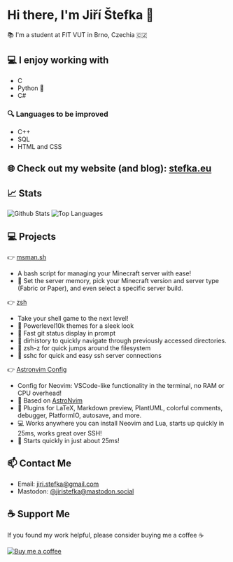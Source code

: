 # Hi there, I'm Jiří Štefka 👋

📚 I'm a student at FIT VUT in Brno, Czechia 🇨🇿 

## 💻 I enjoy working with

- C
- Python 🐍
- C# 

### 🔍 Languages to be improved

- C++
- SQL
- HTML and CSS

## 🌐 Check out my website (and blog): [stefka.eu](https://stefka.eu)

## 📈 Stats 

![Github Stats](https://github-readme-stats-jiriks74.vercel.app/api?username=jiriks74&theme=tokyonight)
![Top Languages](https://github-readme-stats-jiriks74.vercel.app/api/top-langs/?username=jiriks74&hide=html&layout=compact&theme=tokyonight)

## 💻 Projects

👉 [msman.sh](https://github.com/jiriks74/msman.sh)
- A bash script for managing your Minecraft server with ease!
- 🧠 Set the server memory, pick your Minecraft version and server type (Fabric or Paper), and even select a specific server build. 

👉 [zsh](https://github.com/jiriks74/zsh)
- Take your shell game to the next level!
- 🎨 Powerlevel10k themes for a sleek look
- 🚀 Fast git status display in prompt
- 📂 dirhistory to quickly navigate through previously accessed directories.
- 🔀 zsh-z for quick jumps around the filesystem
- 🚪 sshc for quick and easy ssh server connections

👉 [Astronvim Config](https://github.com/jiriks74/astronvim_config)
- Config for Neovim: VSCode-like functionality in the terminal, no RAM or CPU overhead!
- 🌟 Based on [AstroNvim](https://astronvim.github.io)
- 🔌 Plugins for LaTeX, Markdown preview, PlantUML, colorful comments, debugger, PlatformIO, autosave, and more.
- 💻 Works anywhere you can install Neovim and Lua, starts up quickly in 25ms, works great over SSH!
- 🚀 Starts quickly in just about 25ms!


## 📫 Contact Me

- Email: [jiri.stefka@gmail.com](mailto:jiri.stefka@gmail.com)
- Mastodon: [@jiristefka@mastodon.social](https://mastodon.social/@jiristefka)

## ☕️ Support Me

If you found my work helpful, please consider buying me a coffee ☕️ 

<a href="https://ko-fi.com/jiriks74"><img src="https://github.com/appcraftstudio/buymeacoffee/raw/master/Images/snapshot-bmc-button.png" alt="Buy me a coffee"></a>
